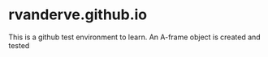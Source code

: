 # rvanderve.github.io

This is a github test environment to learn.
An A-frame object is created and tested
